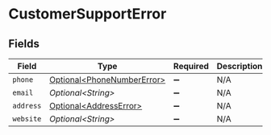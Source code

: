 # CustomerSupportError


## Fields

| Field                                                                      | Type                                                                       | Required                                                                   | Description                                                                |
| -------------------------------------------------------------------------- | -------------------------------------------------------------------------- | -------------------------------------------------------------------------- | -------------------------------------------------------------------------- |
| `phone`                                                                    | [Optional\<PhoneNumberError>](../../models/components/PhoneNumberError.md) | :heavy_minus_sign:                                                         | N/A                                                                        |
| `email`                                                                    | *Optional\<String>*                                                        | :heavy_minus_sign:                                                         | N/A                                                                        |
| `address`                                                                  | [Optional\<AddressError>](../../models/components/AddressError.md)         | :heavy_minus_sign:                                                         | N/A                                                                        |
| `website`                                                                  | *Optional\<String>*                                                        | :heavy_minus_sign:                                                         | N/A                                                                        |